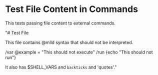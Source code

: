 # Test File Content in Commands

This tests passing file content to external commands.

"# Test File

This file contains @mlld syntax that should not be interpreted.

/var @example = \"This should not execute\"
/run {echo \"This should not run\"}

It also has $SHELL_VARS and `backticks` and 'quotes'."
